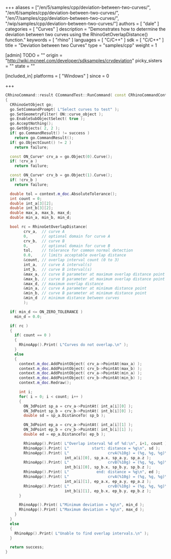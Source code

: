 +++
aliases = ["/en/5/samples/cpp/deviation-between-two-curves/", "/en/6/samples/cpp/deviation-between-two-curves/", "/en/7/samples/cpp/deviation-between-two-curves/", "/wip/samples/cpp/deviation-between-two-curves/"]
authors = [ "dale" ]
categories = [ "Curves" ]
description = "Demonstrates how to determine the deviation between two curves using the RhinoGetOverlapDistance() function."
keywords = [ "rhino" ]
languages = [ "C/C++" ]
sdk = [ "C/C++" ]
title = "Deviation between two Curves"
type = "samples/cpp"
weight = 1

[admin]
TODO = ""
origin = "http://wiki.mcneel.com/developer/sdksamples/crvdeviation"
picky_sisters = ""
state = ""

[included_in]
platforms = [ "Windows" ]
since = 0

+++

```cpp
CRhinoCommand::result CCommandTest::RunCommand( const CRhinoCommandContext& context )
{
  CRhinoGetObject go;
  go.SetCommandPrompt( L"Select curves to test" );
  go.SetGeometryFilter( ON::curve_object );
  go.EnableSubObjectSelect( true );
  go.AcceptNothing();
  go.GetObjects( 2, 2 );
  if( go.CommandResult() != success )
    return go.CommandResult();
  if( go.ObjectCount() != 2 )
    return failure;

  const ON_Curve* crv_a = go.Object(0).Curve();
  if( !crv_a )
    return failure;

  const ON_Curve* crv_b = go.Object(1).Curve();
  if( !crv_b )
    return failure;

  double tol = context.m_doc.AbsoluteTolerance();
  int count = 0;
  double int_a[3][2];
  double int_b[3][2];
  double max_a, max_b, max_d;
  double min_a, min_b, min_d;

  bool rc = RhinoGetOverlapDistance(
        crv_a,  // curve A
        0,      // optional domain for curve A
        crv_b,  // curve B
        0,      // optional domain for curve B
        tol,    // tolerance for common normal detection
        0.0,    // limits acceptable overlap distance
        &count, // overlap interval count (0 to 3)
        int_a,  // curve A interval(s)
        int_b,  // curve B interval(s)
        &max_a, // curve B parameter at maximum overlap distance point
        &max_b, // curve B parameter at maximum overlap distance point
        &max_d, // maximum overlap distance
        &min_a, // curve A parameter at minimum distance point
        &min_b, // curve B parameter at minimum distance point
        &min_d  // minimum distance between curves
        );

  if( min_d <= ON_ZERO_TOLERANCE )
    min_d = 0.0;

  if( rc )
  {
    if( count == 0 )
    {
      RhinoApp().Print( L"Curves do not overlap.\n" );
    }
    else
    {
      context.m_doc.AddPointObject( crv_a->PointAt(max_a) );
      context.m_doc.AddPointObject( crv_b->PointAt(max_b) );
      context.m_doc.AddPointObject( crv_a->PointAt(min_a) );
      context.m_doc.AddPointObject( crv_b->PointAt(min_b) );
      context.m_doc.Redraw();

      int i;
      for( i = 0; i < count; i++ )
      {
        ON_3dPoint sp_a = crv_a->PointAt( int_a[i][0] );
        ON_3dPoint sp_b = crv_b->PointAt( int_b[i][0] );
        double sd = sp_a.DistanceTo( sp_b );

        ON_3dPoint ep_a = crv_a->PointAt( int_a[i][1] );
        ON_3dPoint ep_b = crv_b->PointAt( int_b[i][1] );
        double ed = ep_a.DistanceTo( ep_b );

        RhinoApp().Print( L"Overlap interval %d of %d:\n", i+1, count );
        RhinoApp().Print( L"          start: distance = %g\n", sd );
        RhinoApp().Print( L"                 crvA(%10g) = (%g, %g, %g)\n",
                          int_a[i][0], sp_a.x, sp_a.y, sp_a.z );
        RhinoApp().Print( L"                 crvB(%10g) = (%g, %g, %g)\n",
                          int_b[i][0], sp_b.x, sp_b.y, sp_b.z );
        RhinoApp().Print( L"            end: distance = %g\n", ed );
        RhinoApp().Print( L"                 crvA(%10g) = (%g, %g, %g)\n",
                          int_a[i][1], ep_a.x, ep_a.y, ep_a.z );
        RhinoApp().Print( L"                 crvB(%10g) = (%g, %g, %g)\n",
                          int_b[i][1], ep_b.x, ep_b.y, ep_b.z );
      }

      RhinoApp().Print( L"Minimum deviation = %g\n", min_d );
      RhinoApp().Print( L"Maximum deviation = %g\n", max_d );
    }
  }
  else
  {
    RhinoApp().Print( L"Unable to find overlap intervals.\n" );
  }

  return success;
}
```
